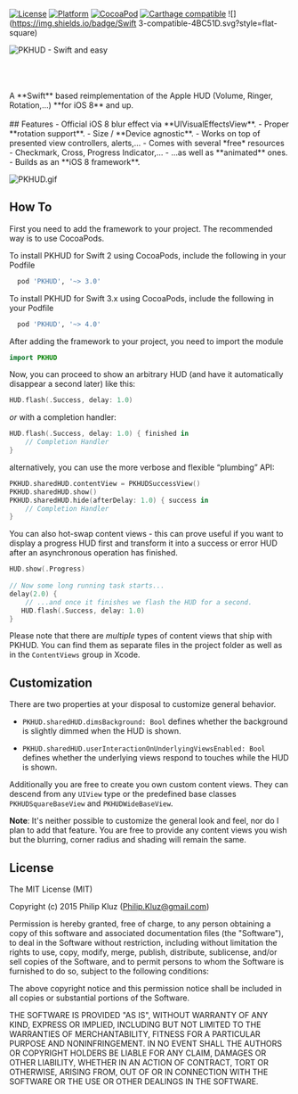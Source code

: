 [![License](https://img.shields.io/cocoapods/l/PKHUD.svg?style=flat)](https://cocoapods.org/pods/PKHUD) 
[![Platform](https://img.shields.io/cocoapods/p/PKHUD.svg?style=flat)](http://cocoadocs.org/docsets/PKHUD/3.2.1/) 
[![CocoaPod](https://img.shields.io/cocoapods/v/PKHUD.svg?style=flat)](https://cocoapods.org/pods/PKHUD)
[![Carthage compatible](https://img.shields.io/badge/Carthage-compatible-4BC51D.svg?style=flat)](https://github.com/Carthage/Carthage)
![](https://img.shields.io/badge/Swift 3-compatible-4BC51D.svg?style=flat-square)

![PKHUD - Swift and easy](https://raw.githubusercontent.com/pkluz/PKHUD/master/README_hero.png)



<br />
<br />
<br />
A **Swift** based reimplementation of the Apple HUD (Volume, Ringer, Rotation,…) **for iOS 8** and up.
<br />
<br />
## Features
- Official iOS 8 blur effect via **UIVisualEffectsView**.
- Proper **rotation support**.
- Size / **Device agnostic**.
- Works on top of presented view controllers, alerts,...
- Comes with several *free* resources - Checkmark, Cross, Progress Indicator,…
- …as well as **animated** ones.
- Builds as an **iOS 8 framework**.

![PKHUD.gif](https://cloud.githubusercontent.com/assets/1275218/10124182/09f4c406-654f-11e5-9cab-0f2e6f470887.gif)

## How To
First you need to add the framework to your project. The recommended way is to use CocoaPods.

To install PKHUD for Swift 2 using CocoaPods, include the following in your Podfile

```ruby
  pod 'PKHUD', '~> 3.0'
```

To install PKHUD for Swift 3.x using CocoaPods, include the following in your Podfile

```ruby
  pod 'PKHUD', '~> 4.0'
```

After adding the framework to your project, you need to import the module
```swift
import PKHUD
```

Now, you can proceed to show an arbitrary HUD (and have it automatically disappear a second later) like this:
```swift
HUD.flash(.Success, delay: 1.0)
```

_or_ with a completion handler:

```swift
HUD.flash(.Success, delay: 1.0) { finished in 
    // Completion Handler
}
```

alternatively, you can use the more verbose and flexible “plumbing” API:

```swift
PKHUD.sharedHUD.contentView = PKHUDSuccessView()
PKHUD.sharedHUD.show()
PKHUD.sharedHUD.hide(afterDelay: 1.0) { success in 
    // Completion Handler
}
```

You can also hot-swap content views - this can prove useful if you want to display a progress HUD first and transform it into a success or error HUD after an asynchronous operation has finished.
```swift
HUD.show(.Progress)
        
// Now some long running task starts...
delay(2.0) {
    // ...and once it finishes we flash the HUD for a second.
   HUD.flash(.Success, delay: 1.0)
}
```

Please note that there are _multiple_ types of content views that ship with PKHUD. You can find them as separate files in the project folder as well as in the `ContentViews` group in Xcode.

## Customization

There are two properties at your disposal to customize general behavior.

- `PKHUD.sharedHUD.dimsBackground: Bool` defines whether the background is slightly dimmed when the HUD is shown.

- `PKHUD.sharedHUD.userInteractionOnUnderlyingViewsEnabled: Bool` defines whether the underlying views respond to touches while the HUD is shown.

Additionally you are free to create you own custom content views. They can descend from any `UIView` type or the predefined base classes `PKHUDSquareBaseView` and `PKHUDWideBaseView`.

**Note**: It's neither possible to customize the general look and feel, nor do I plan to add that feature. You are free to provide any content views you wish but the blurring, corner radius and shading will remain the same.

## License

The MIT License (MIT)

Copyright (c) 2015 Philip Kluz (Philip.Kluz@gmail.com)

Permission is hereby granted, free of charge, to any person obtaining a copy
of this software and associated documentation files (the "Software"), to deal
in the Software without restriction, including without limitation the rights
to use, copy, modify, merge, publish, distribute, sublicense, and/or sell
copies of the Software, and to permit persons to whom the Software is
furnished to do so, subject to the following conditions:

The above copyright notice and this permission notice shall be included in all
copies or substantial portions of the Software.

THE SOFTWARE IS PROVIDED "AS IS", WITHOUT WARRANTY OF ANY KIND, EXPRESS OR
IMPLIED, INCLUDING BUT NOT LIMITED TO THE WARRANTIES OF MERCHANTABILITY,
FITNESS FOR A PARTICULAR PURPOSE AND NONINFRINGEMENT. IN NO EVENT SHALL THE
AUTHORS OR COPYRIGHT HOLDERS BE LIABLE FOR ANY CLAIM, DAMAGES OR OTHER
LIABILITY, WHETHER IN AN ACTION OF CONTRACT, TORT OR OTHERWISE, ARISING FROM,
OUT OF OR IN CONNECTION WITH THE SOFTWARE OR THE USE OR OTHER DEALINGS IN THE
SOFTWARE.

